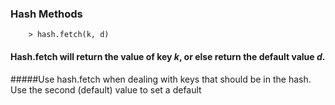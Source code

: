 ### Hash Methods

		> hash.fetch(k, d)
		
#### Hash.fetch will return the value of key _k_, or else return the default value _d_.

#####Use hash.fetch when dealing with keys that should be in the hash. Use the second (default) value to set a default